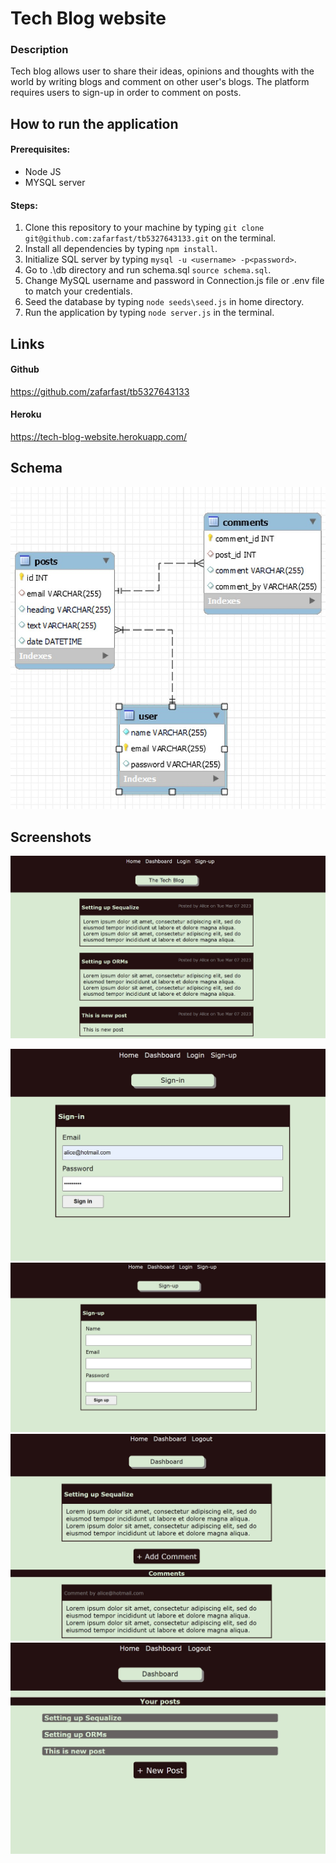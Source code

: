 # Tech Blog website
### Description
Tech blog allows user to share their ideas, opinions and thoughts with the world by writing blogs and comment on other user's blogs. The platform requires users to sign-up in order to comment on posts.
## How to run the application
#### Prerequisites:
- Node JS
- MYSQL server
#### Steps:
1) Clone this repository to your machine by typing `git clone git@github.com:zafarfast/tb5327643133.git` on the terminal.
2) Install all dependencies by typing `npm install`.
3) Initialize SQL server by typing `mysql -u <username> -p<password>`.
4) Go to .\db directory and run schema.sql `source schema.sql`.
5) Change MySQL username and password in Connection.js file or .env file to match your credentials.
6) Seed the database by typing `node seeds\seed.js` in home directory.
7) Run the application by typing `node server.js` in the terminal.
## Links
#### Github 
https://github.com/zafarfast/tb5327643133
#### Heroku 
https://tech-blog-website.herokuapp.com/
## Schema
![Node](/assets/images/schema.jpg)
## Screenshots
![Node](/assets/images/Screenshot_homepage.jpg)

![Node](/assets/images/Screenshot_signin.jpg)
![Node](/assets/images/Screenshot_signup.jpg)
![Node](/assets/images/Screenshot_addcomment.jpg)
![Node](/assets/images/Screenshot_dashboard.jpg)
